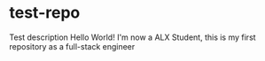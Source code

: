 # test-repo

Test description
Hello World!
I'm now a ALX Student, this is my first repository as a full-stack engineer

